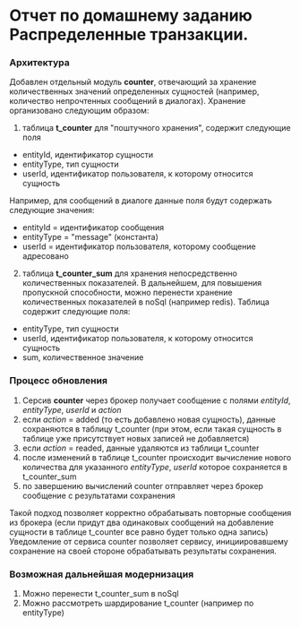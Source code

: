 # Отчет по домашнему заданию Распределенные транзакции.

### Архитектура

Добавлен отдельный модуль **counter**, отвечающий за хранение количественных значений определенных сущностей (например,
количество непрочтенных сообщений в диалогах).
Хранение организовано следующим образом:
1) таблица **t_counter** для "поштучного хранения", содержит следующие поля
- entityId, идентификатор сущности
- entityType, тип сущности
- userId, идентификатор пользователя, к которому относится сущность

Например, для сообщений в диалоге данные поля будут содержать следующие значения: 
- entityId = идентификатор сообщения
- entityType = "message" (константа)
- userId = идентификатор пользователя, которому сообщение адресовано

2) таблица **t_counter_sum** для хранения непосредственно количественных показателей. В дальнейшем, для повышения 
пропускной способности, можно перенести хранение количественных показателей в noSql (например redis). Таблица содержит
следующие поля:
- entityType, тип сущности
- userId, идентификатор пользователя, к которому относится сущность
- sum, количественное значение

### Процесс обновления

1) Серсив **counter** через брокер получает сообщение с полями _entityId_, _entityType_, _userId_ и _action_
2) если _action_ = added (то есть добавлено новая сущность), данные сохраняются в таблицу t_counter (при этом, если 
такая сущность в таблице уже присутствует новых записей не добавляется)
3) если _action_ = readed, данные удаляются из таблици t_counter
4) после изменений в таблице t_counter происходит вычисление нового количества для указанного _entityType_, _userId_
которое сохраняется в t_counter_sum
5) по завершению вычислений counter отправляет через брокер сообщение с результатами сохранения 

Такой подход позволяет корректно обрабатывать повторные сообщения из брокера (если придут два одинаковых сообщений на 
добавление сущности в таблице t_counter все равно будет только одна запись)
Уведомление от сервиса counter позволяет сервису, инициировавшему сохранение на своей стороне обрабатывать результаты 
сохранения.

### Возможная дальнейшая модернизация
1) Можно перенести t_counter_sum в noSql
2) Можно рассмотреть шардирование t_counter (например по entityType)
